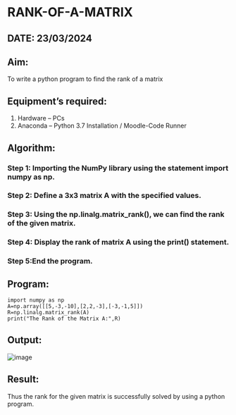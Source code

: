 # RANK-OF-A-MATRIX
## DATE: 23/03/2024
## Aim:
To write a python program to find the rank of a matrix
## Equipment’s required:
1. 	Hardware – PCs
2. 	Anaconda – Python 3.7 Installation / Moodle-Code Runner
## Algorithm:
### Step 1: Importing the NumPy library using the statement import numpy as np.
### Step 2: Define a 3x3 matrix A with the specified values.
### Step 3: Using the np.linalg.matrix_rank(), we can find the rank of the given matrix.
### Step 4: Display the rank of matrix A using the print() statement.
### Step 5:End the program.
## Program:
```
import numpy as np
A=np.array([[5,-3,-10],[2,2,-3],[-3,-1,5]])
R=np.linalg.matrix_rank(A)
print("The Rank of the Matrix A:",R)
```
## Output:
![image](https://github.com/RahulM2005R/RANK-OF-A-MATRIX/assets/166299886/544a7942-f44a-4eb1-96fa-e4e7e1f1a0ac)

## Result:
Thus the rank for the given matrix is successfully solved by  using a python program.

